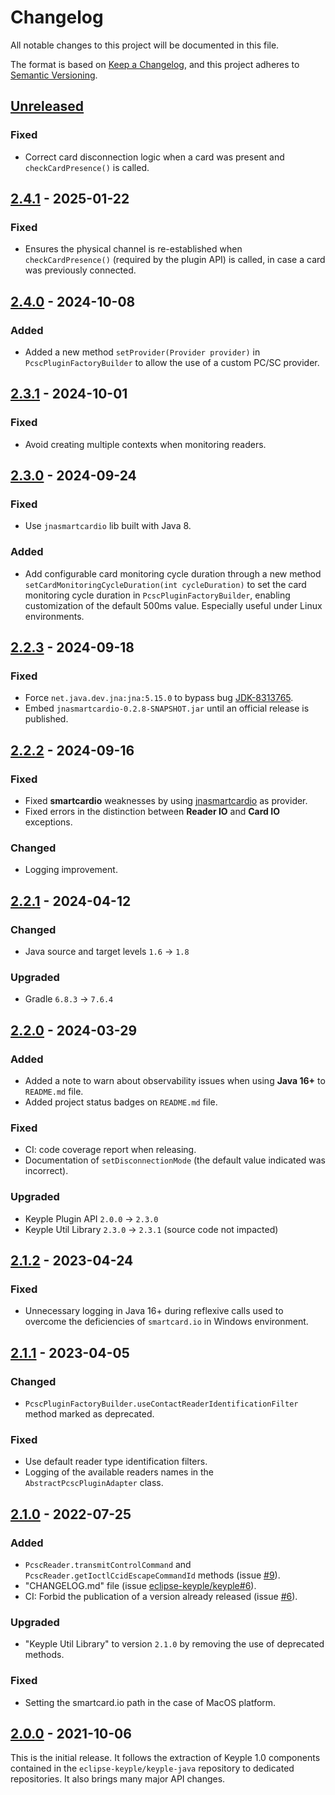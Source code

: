 # Changelog
All notable changes to this project will be documented in this file.

The format is based on [Keep a Changelog](https://keepachangelog.com/en/1.0.0/),
and this project adheres to [Semantic Versioning](https://semver.org/spec/v2.0.0.html).

## [Unreleased]
### Fixed
- Correct card disconnection logic when a card was present and `checkCardPresence()` is called.

## [2.4.1] - 2025-01-22
### Fixed
- Ensures the physical channel is re-established when `checkCardPresence()` (required by the plugin API) is called, in
  case a card was previously connected.

## [2.4.0] - 2024-10-08
### Added
- Added a new method `setProvider(Provider provider)` in `PcscPluginFactoryBuilder` to allow the use of a custom PC/SC
  provider.

## [2.3.1] - 2024-10-01
### Fixed
- Avoid creating multiple contexts when monitoring readers.

## [2.3.0] - 2024-09-24
### Fixed
- Use `jnasmartcardio` lib built with Java 8.
### Added
- Add configurable card monitoring cycle duration through a new method
  `setCardMonitoringCycleDuration(int cycleDuration)` to set the card monitoring cycle duration
  in `PcscPluginFactoryBuilder`, enabling customization of the default 500ms value. Especially useful under Linux
  environments.

## [2.2.3] - 2024-09-18
### Fixed
- Force `net.java.dev.jna:jna:5.15.0` to bypass bug [JDK-8313765](https://bugs.openjdk.org/browse/JDK-8313765).
- Embed `jnasmartcardio-0.2.8-SNAPSHOT.jar` until an official release is published.

## [2.2.2] - 2024-09-16
### Fixed
- Fixed **smartcardio** weaknesses by using [jnasmartcardio](https://github.com/jnasmartcardio/jnasmartcardio) as provider.
- Fixed errors in the distinction between **Reader IO** and **Card IO** exceptions.
### Changed
- Logging improvement.

## [2.2.1] - 2024-04-12
### Changed
- Java source and target levels `1.6` -> `1.8`
### Upgraded
- Gradle `6.8.3` -> `7.6.4`

## [2.2.0] - 2024-03-29
### Added
- Added a note to warn about observability issues when using **Java 16+** to `README.md` file.
- Added project status badges on `README.md` file.
### Fixed
- CI: code coverage report when releasing.
- Documentation of `setDisconnectionMode` (the default value indicated was incorrect).
### Upgraded
- Keyple Plugin API `2.0.0` -> `2.3.0`
- Keyple Util Library `2.3.0` -> `2.3.1` (source code not impacted)

## [2.1.2] - 2023-04-24
### Fixed
- Unnecessary logging in Java 16+ during reflexive calls used to overcome the deficiencies of `smartcard.io` in Windows 
environment.

## [2.1.1] - 2023-04-05
### Changed
- `PcscPluginFactoryBuilder.useContactReaderIdentificationFilter` method marked as deprecated.
### Fixed
- Use default reader type identification filters.
- Logging of the available readers names in the `AbstractPcscPluginAdapter` class.

## [2.1.0] - 2022-07-25
### Added
- `PcscReader.transmitControlCommand` and `PcscReader.getIoctlCcidEscapeCommandId` methods (issue [#9]).
- "CHANGELOG.md" file (issue [eclipse-keyple/keyple#6]).
- CI: Forbid the publication of a version already released (issue [#6]).
### Upgraded
- "Keyple Util Library" to version `2.1.0` by removing the use of deprecated methods.
### Fixed
- Setting the smartcard.io path in the case of MacOS platform.

## [2.0.0] - 2021-10-06
This is the initial release.
It follows the extraction of Keyple 1.0 components contained in the `eclipse-keyple/keyple-java` repository to dedicated repositories.
It also brings many major API changes.

[unreleased]: https://github.com/eclipse-keyple/keyple-plugin-pcsc-java-lib/compare/2.4.1...HEAD
[2.4.1]: https://github.com/eclipse-keyple/keyple-plugin-pcsc-java-lib/compare/2.4.0...2.4.1
[2.4.0]: https://github.com/eclipse-keyple/keyple-plugin-pcsc-java-lib/compare/2.3.1...2.4.0
[2.3.1]: https://github.com/eclipse-keyple/keyple-plugin-pcsc-java-lib/compare/2.3.0...2.3.1
[2.3.0]: https://github.com/eclipse-keyple/keyple-plugin-pcsc-java-lib/compare/2.2.3...2.3.0
[2.2.3]: https://github.com/eclipse-keyple/keyple-plugin-pcsc-java-lib/compare/2.2.2...2.2.3
[2.2.2]: https://github.com/eclipse-keyple/keyple-plugin-pcsc-java-lib/compare/2.2.1...2.2.2
[2.2.1]: https://github.com/eclipse-keyple/keyple-plugin-pcsc-java-lib/compare/2.2.0...2.2.1
[2.2.0]: https://github.com/eclipse-keyple/keyple-plugin-pcsc-java-lib/compare/2.1.2...2.2.0
[2.1.2]: https://github.com/eclipse-keyple/keyple-plugin-pcsc-java-lib/compare/2.1.1...2.1.2
[2.1.1]: https://github.com/eclipse-keyple/keyple-plugin-pcsc-java-lib/compare/2.1.0...2.1.1
[2.1.0]: https://github.com/eclipse-keyple/keyple-plugin-pcsc-java-lib/compare/2.0.0...2.1.0
[2.0.0]: https://github.com/eclipse-keyple/keyple-plugin-pcsc-java-lib/releases/tag/2.0.0

[#9]: https://github.com/eclipse-keyple/keyple-plugin-pcsc-java-lib/issues/9
[#6]: https://github.com/eclipse-keyple/keyple-plugin-pcsc-java-lib/issues/6

[eclipse-keyple/keyple#6]: https://github.com/eclipse-keyple/keyple/issues/6

